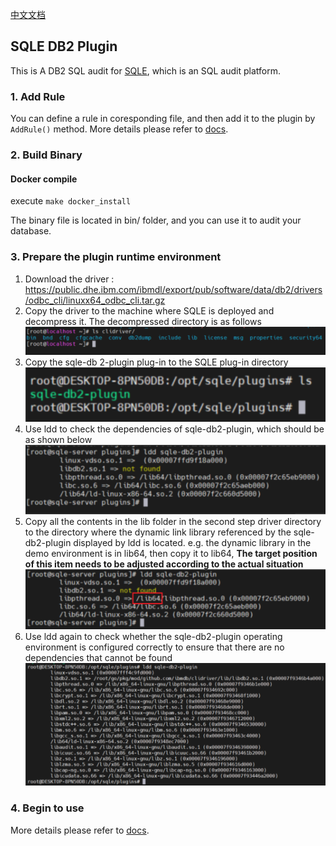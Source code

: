 [中文文档](./README-CN.md)

## SQLE DB2 Plugin

This is A DB2 SQL audit for  [SQLE](https://github.com/actiontech/sqle), which is an SQL audit platform.

### 1. Add Rule

You can define a rule in coresponding file, and then add it to the plugin by `AddRule()` method. More details please
refer to [docs](https://actiontech.github.io/sqle-docs-cn/3.modules/3.7_auditplugin/auditplugin_development.html).

### 2. Build Binary

#### Docker compile

execute ```make docker_install```

The binary file is located in bin/ folder, and you can use it to audit your database.

### 3. Prepare the plugin runtime environment

1. Download the
   driver : https://public.dhe.ibm.com/ibmdl/export/pub/software/data/db2/drivers/odbc_cli/linuxx64_odbc_cli.tar.gz
2. Copy the driver to the machine where SQLE is deployed and decompress it. The decompressed directory is as follows
   ![](./doc-image/2.png)
3. Copy the sqle-db 2-plugin plug-in to the SQLE plug-in directory
   ![](./doc-image/3.png)
4. Use ldd to check the dependencies of sqle-db2-plugin, which should be as shown below
   ![](./doc-image/4.png)
5. Copy all the contents in the lib folder in the second step driver directory to the directory where the dynamic link
   library referenced by the sqle-db2-plugin displayed by ldd is located. e.g. the dynamic library in the demo
   environment is in lib64, then copy it to lib64,
   **The target position of this item needs to be adjusted according to the actual situation**
   ![](./doc-image/5.png)
6. Use ldd again to check whether the sqle-db2-plugin operating environment is configured correctly to ensure that there
   are no dependencies that cannot be found
   ![](./doc-image/6.png)

### 4. Begin to use

More details please refer
to [docs](https://actiontech.github.io/sqle-docs-cn/3.modules/3.7_auditplugin/auditplugin_management.html).


